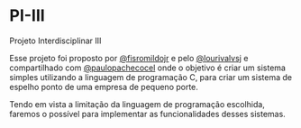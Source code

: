 # PI-III
Projeto Interdisciplinar III

Esse projeto foi proposto por [@fisromildojr](https://github.com/fisromildojr) e pelo [@lourivalvsj](https://github.com/lourivalvsj) e compartilhado com [@paulopachecocel](https://github.com/paulopachecocel)  onde o objetivo é criar um sistema simples utilizando a linguagem de programação C, para criar um sistema de espelho ponto de uma empresa de pequeno porte.

Tendo em vista a limitação da linguagem de programação escolhida, faremos o possível para implementar as funcionalidades desses sistemas.

